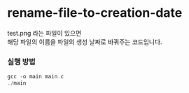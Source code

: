 # rename-file-to-creation-date
test.png 라는 파일이 있으면  
해당 파일의 이름을 파일의 생성 날짜로 바꿔주는 코드입니다.

### 실행 방법
```swift
gcc -o main main.c
./main
```
